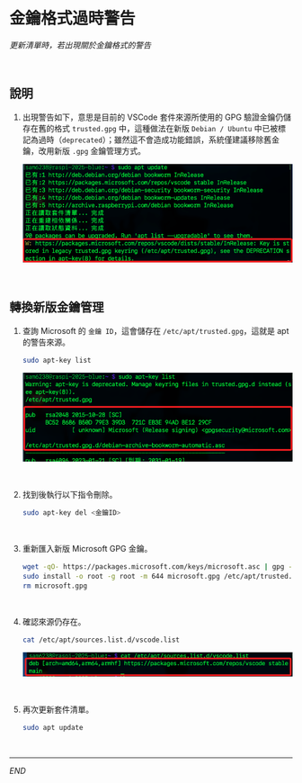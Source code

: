 # 金鑰格式過時警告

_更新清單時，若出現關於金鑰格式的警告_

<br>

## 說明

1. 出現警告如下，意思是目前的 VSCode 套件來源所使用的 GPG 驗證金鑰仍儲存在舊的格式 `trusted.gpg` 中，這種做法在新版 `Debian / Ubuntu` 中已被標記為過時（`deprecated`）；雖然這不會造成功能錯誤，系統僅建議移除舊金鑰，改用新版 `.gpg` 金鑰管理方式。

    ![](images/img_30.png)

<br>

## 轉換新版金鑰管理

1. 查詢 Microsoft 的 `金鑰 ID`，這會儲存在 `/etc/apt/trusted.gpg`，這就是 apt 的警告來源。

    ```bash
    sudo apt-key list
    ```

    ![](images/img_31.png)

<br>

2. 找到後執行以下指令刪除。

    ```bash
    sudo apt-key del <金鑰ID>
    ```

<br>

3. 重新匯入新版 Microsoft GPG 金鑰。

    ```bash
    wget -qO- https://packages.microsoft.com/keys/microsoft.asc | gpg --dearmor > microsoft.gpg
    sudo install -o root -g root -m 644 microsoft.gpg /etc/apt/trusted.gpg.d/
    rm microsoft.gpg
    ```

<br>

4. 確認來源仍存在。

    ```bash
    cat /etc/apt/sources.list.d/vscode.list
    ```

    ![](images/img_32.png)

<br>

5. 再次更新套件清單。

    ```bash
    sudo apt update
    ```

<br>

___

_END_